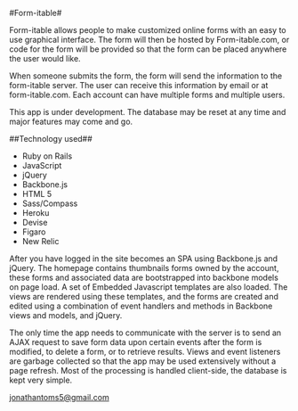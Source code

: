 #Form-itable#

Form-itable allows people to make customized online forms with an easy to use graphical interface.  The form will then be hosted by Form-itable.com, or code for the form will be provided so that the form can be placed anywhere the user would like.

When someone submits the form, the form will send the information to the form-itable server.  The user can receive this information by email or at form-itable.com.  Each account can have multiple forms and multiple users.

This app is under development.  The database may be reset at any time and major features may come and go.

##Technology used##

  - Ruby on Rails
  - JavaScript
  - jQuery
  - Backbone.js
  - HTML 5
  - Sass/Compass
  - Heroku
  - Devise
  - Figaro
  - New Relic

After you have logged in the site becomes an SPA using Backbone.js and jQuery.  The homepage contains thumbnails forms owned by the account, these forms and associated data are bootstrapped into backbone models on page load.  A set of Embedded Javascript templates are also loaded.  The views are rendered using these templates, and the forms are created and edited using a combination of event handlers and methods in Backbone views and models, and jQuery.

The only time the app needs to communicate with the server is to send an AJAX request to save form data upon certain events after the form is modified, to delete a form, or to retrieve results.  Views and event listeners are garbage collected so that the app may be used extensively without a page refresh.  Most of the processing is handled client-side, the database is kept very simple.

<jonathantoms5@gmail.com>
